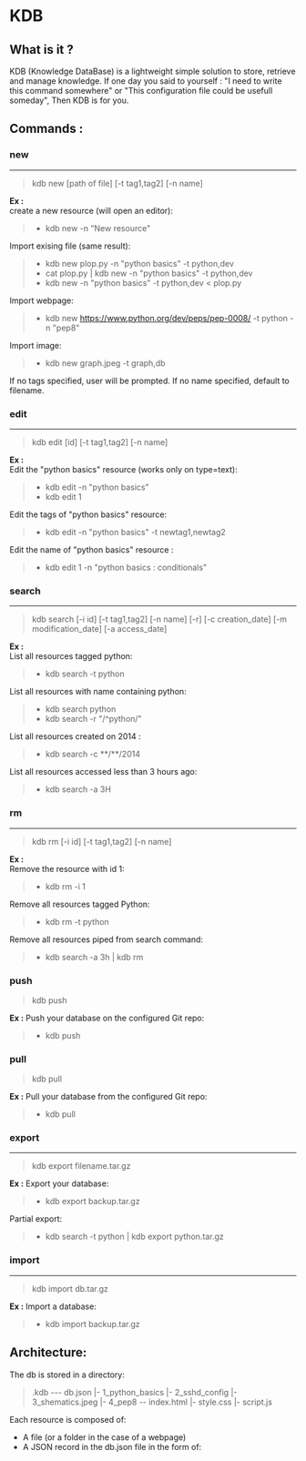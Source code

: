 **KDB**
===================

What is it ?
--------------
KDB (Knowledge DataBase) is a lightweight simple solution to store, retrieve and manage knowledge.
If one day you said to yourself : "I need to write this command somewhere" or "This configuration file could be usefull someday",
Then KDB is for you. 

Commands :
--------------


### new
-------

>kdb new [path of file] [-t tag1,tag2] [-n name]

**Ex :**  
create a new resource (will open an editor):
> - kdb new -n "New resource"

Import exising file (same result):
> - kdb new plop.py -n "python basics" -t python,dev
> - cat plop.py | kdb new -n "python basics" -t python,dev
> - kdb new -n "python basics" -t python,dev < plop.py

Import webpage:
> - kdb new https://www.python.org/dev/peps/pep-0008/ -t python -n "pep8"

Import image:
> - kdb new graph.jpeg -t graph,db

If no tags specified, user will be prompted.
If no name specified, default to filename.



### edit
-------
>kdb edit [id] [-t tag1,tag2] [-n name]

**Ex :**  
Edit the "python basics" resource (works only on type=text):
> - kdb edit -n "python basics"
> - kdb edit 1

Edit the tags of "python basics" resource:
> - kdb edit -n "python basics" -t newtag1,newtag2

 Edit the name of "python basics" resource :
> - kdb edit 1 -n "python basics : conditionals"



### search
-------
>kdb search [-i id] [-t tag1,tag2] [-n name] [-r] [-c creation_date] [-m modification_date] [-a access_date]

**Ex :**  
List all resources tagged python:
> - kdb search -t python

List all resources with name containing python:
> - kdb search python
> - kdb search -r "/^python/"

List all resources created on 2014 :
> - kdb search -c \*\*/\*\*/2014

List all resources accessed less than 3 hours ago:
> - kdb search -a 3H



### rm 
-------
>kdb rm [-i id] [-t tag1,tag2] [-n name]

**Ex :**  
Remove the resource with id 1:
> - kdb rm -i 1

Remove all resources tagged Python:
> - kdb rm -t python

Remove all resources piped from search command:
> - kdb search -a 3h | kdb rm



### push
>kdb push

**Ex :** 
Push your database on the configured Git repo:
> - kdb push



### pull
>kdb pull

**Ex :** 
Pull your database from the configured Git repo:
> - kdb pull



### export
-------
>kdb export filename.tar.gz

**Ex :** 
Export your database:
> - kdb export backup.tar.gz

Partial export:
> - kdb search -t python | kdb export python.tar.gz



### import
-------
>kdb import db.tar.gz

**Ex :** 
Import a database:
> - kdb import backup.tar.gz


Architecture:
--------------

The db is stored in a directory:
> .kdb \-\-\- db.json
>       \|\- 1_python_basics
>       \|\- 2_sshd_config
>       \|\- 3_shematics.jpeg
>       \|\- 4_pep8 -- index.html
>                   \|\- style.css
>                   \|\- script.js

Each resource is composed of:
 - A file (or a folder in the case of a webpage)
 - A JSON record in the db.json file in the form of:
>
